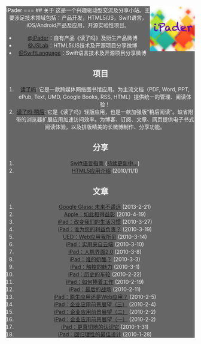 <center style="background: #666;color: whitesmoke;">iPader
===
## 关于
<img src="ipader-logo_1.0.png" width="120px" style="float:right"/> 
这是一个兴趣驱动型交流及分享小站。主要涉足技术领域包括：产品开发，HTML5/JS，Swift语言，iOS/Android产品及应用，开源实验性项目。

* [@iPader](http://weibo.com/ipader)：自有产品《读了吗》及衍生产品微博
* [@JSLab](http://weibo.com/jslab)：HTML5/JS技术及开源项目分享微博
* [@SwiftLanguage](http://weibo.com/swiftlanguage)：Swift语言技术及开源项目分享微博

## 项目
1. [读了吗](http://dulema.com): 它是一款跨媒体网络图书馆应用。为主流文档（PDF, Word, PPT, ePub, Text, UMD, Google Books, RSS, HTML）提供统一的管理、阅读体验！
2. [读了吗·稍后](http://m.dulema.com): 它是《读了吗》轻版应用，也是一款加强版“稍后阅读”。缺省附带的浏览器扩展应用加速访问效率。为博客、订阅、文章、网页提供电子书式阅读体验，以及排版精美的长微博制作、分享功能。


## 分享
1. [Swift语言指南](http://dev.swiftguide.cn) ([持续更新中...](https://github.com/ipader/SwiftGuide))
2. [HTML5应用介绍](http://wenku.baidu.com/view/eb4f15dbad51f01dc281f129.html) (2010/11/1)

## 文章
1. [Google Glass: 未来不遥远](blog/chapter-1.xhtml) (2013-2-21)
2. [Apple：如此相得益彰](blog/chapter-18.xhtml) (2010-4-19)
3. [iPad：改变我们的生活习惯](blog/chapter-17.xhtml) (2010-3-27)
4. [iPad：谁为您的利益负责？](blog/chapter-16.xhtml) (2010-3-19)
5. [UED：Web应用我所见](blog/chapter-15.xhtml) (2010-3-14)
6. [iPad：实用来自云端](blog/chapter-14.xhtml) (2010-3-10)
7. [iPad：人机界面2.0](blog/chapter-13.xhtml) (2010-3-8)
8. [iPad：谁的奶酪？](blog/chapter-12.xhtml) (2010-3-3)
9. [iPad：触控的魅力](blog/chapter-11.xhtml) (2010-3-1)
10. [iPad：历史的车轮](blog/chapter-10.xhtml) (2010-2-22)
11. [iPad：如何捧着工作](blog/chapter-9.xhtml) (2010-2-19)
12. [iPad：最后的战场](blog/chapter-8.xhtml) (2010-2-11)
13. [iPad：原生应用还是Web应用？](blog/chapter-7.xhtml) (2010-2-5)
14. [iPad：企业应用前景展望（三）](blog/chapter-6.xhtml) (2010-2-4)
15. [iPad：企业应用前景展望（二）](blog/chapter-5.xhtml) (2010-2-2)
16. [iPad：企业应用前景展望（一）](blog/chapter-4.xhtml) (2010-2-2)
17. [iPad：更真切地的认识它](blog/chapter-3.xhtml) (2010-1-31)
18. [iPad：回归理性的最佳设计](blog/chapter-2.xhtml) (2010-1-28)
